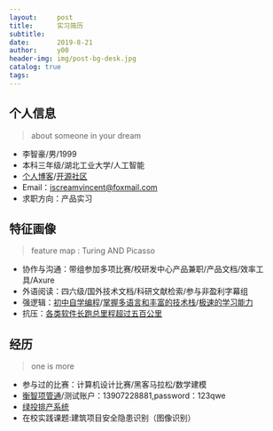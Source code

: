 ```yaml
---
layout:     post
title:      实习简历
subtitle:  
date:       2019-8-21
author:     y00
header-img: img/post-bg-desk.jpg
catalog: true
tags:
---
```



## 个人信息

>about someone in your dream

* 李智豪/男/1999
* 本科三年级/湖北⼯业⼤学/人工智能
* [个⼈博客](https://snowflowersnowflake.github.io/)/[开源社区](https://github.com/snowflowersnowflake)
* Email：iscreamvincent@foxmail.com
* 求职方向：产品实习

## 特征画像

> feature map : Turing AND Picasso

* 协作与沟通：带组参加多项比赛/校研发中心产品兼职/产品文档/效率工具/Axure
* 外语阅读：四六级/国外技术文档/科研文献检索/参与非盈利字幕组
* 强逻辑：[初中自学编程](https://www.icourse163.org/home.htm?userId=869217#/home/mycert?userId=869217&type=2&p=1)/[掌握多语言和丰富的技术栈](https://www.codewars.com/users/snowflower)/[极速的学习能力](https://github.com/snowflowersnowflake/projectForPreWork/blob/master/README.md)
* 抗压：[各类软件长跑总里程超过五百公里](https://github.com/snowflowersnowflake/snowflowersnowflake.github.io/blob/master/img/sport.jpg)

## 经历

>one is more

* 参与过的比赛：计算机设计比赛/黑客马拉松/数学建模
* [衡智项管通](http://115.159.83.179:8093/#/login?redirect=%2Fdashboard)/测试账户：13907228881,password：123qwe
* [绿投排产系统](http://115.159.83.179:8086/)
* 在校实践课题:建筑项目安全隐患识别（图像识别）





 

